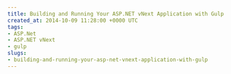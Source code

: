 ```yaml
---
title: Building and Running Your ASP.NET vNext Application with Gulp
created_at: 2014-10-09 11:28:00 +0000 UTC
tags:
- ASP.Net
- ASP.NET vNext
- gulp
slugs:
- building-and-running-your-asp-net-vnext-application-with-gulp
---
```

